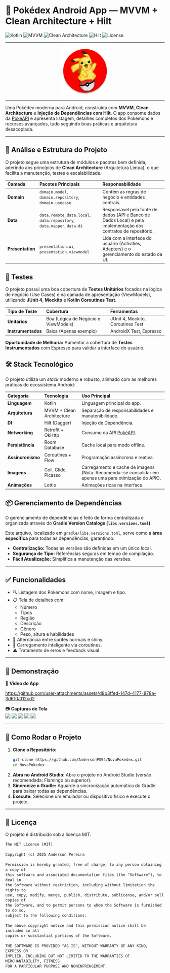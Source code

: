 # 📱 Pokédex Android App — MVVM + Clean Architecture + Hilt

![Kotlin](https://img.shields.io/badge/Kotlin-1.9-blue?logo=kotlin)
![MVVM](https://img.shields.io/badge/Architecture-MVVM-brightgreen)
![Clean Architecture](https://img.shields.io/badge/Clean%20Architecture-✔-orange)
![Hilt](https://img.shields.io/badge/DI-Hilt-informational)
![License](https://img.shields.io/badge/License-MIT-lightgrey)

---

<p align="center">
  <img src="https://raw.githubusercontent.com/AndersonPS94/NovaPokedex/main/app/src/main/res/mipmap-xxxhdpi/ic_launcher_round.webp" alt="Logo da NovaPokedex" width="150"/>
</p>

---

Uma Pokédex moderna para Android, construída com **MVVM**, **Clean Architecture** e **Injeção de Dependências com Hilt**. O app consome dados da [PokéAPI](https://pokeapi.co) e apresenta listagem, detalhes completos dos Pokémons e recursos avançados, tudo seguindo boas práticas e arquitetura desacoplada.

---

## 🌟 Análise e Estrutura do Projeto

O projeto segue uma estrutura de módulos e pacotes bem definida, aderindo aos princípios de **Clean Architecture** (Arquitetura Limpa), o que facilita a manutenção, testes e escalabilidade.

| Camada | Pacotes Principais | Responsabilidade |
| :--- | :--- | :--- |
| **Domain** | `domain.model`, `domain.repository`, `domain.usecase` | Contém as regras de negócio e entidades centrais. |
| **Data** | `data.remote`, `data.local`, `data.repository`, `data.mapper`, `data.di` | Responsável pela fonte de dados (API e Banco de Dados Local) e pela implementação dos contratos de repositório. |
| **Presentation** | `presentation.ui`, `presentation.viewmodel` | Lida com a interface do usuário (Activities, Adapters) e o gerenciamento do estado da UI. |

## 🧪 Testes

O projeto possui uma boa cobertura de **Testes Unitários** focados na lógica de negócio (Use Cases) e na camada de apresentação (ViewModels), utilizando **JUnit 4**, **Mockito** e **Kotlin Coroutines Test**.

| Tipo de Teste | Cobertura | Ferramentas |
| :--- | :--- | :--- |
| **Unitários** | Boa (Lógica de Negócio e ViewModels) | JUnit 4, Mockito, Coroutines Test |
| **Instrumentados** | Baixa (Apenas exemplo) | AndroidX Test, Espresso |

**Oportunidade de Melhoria:** Aumentar a cobertura de **Testes Instrumentados** com Espresso para validar a interface do usuário.

## 🛠️ Stack Tecnológico

O projeto utiliza um *stack* moderno e robusto, alinhado com as melhores práticas do ecossistema Android:

| Categoria | Tecnologia | Uso Principal |
| :--- | :--- | :--- |
| **Linguagem** | Kotlin | Linguagem principal do app. |
| **Arquitetura** | MVVM + Clean Architecture | Separação de responsabilidades e manutenibilidade. |
| **DI** | Hilt (Dagger) | Injeção de Dependência. |
| **Networking** | Retrofit + OkHttp | Consumo da API [PokéAPI](https://pokeapi.co). |
| **Persistência** | Room Database | Cache local para modo offline. |
| **Assincronismo** | Coroutines + Flow | Programação assíncrona e reativa. |
| **Imagens** | Coil, Glide, Picasso | Carregamento e cache de imagens (Nota: Recomenda-se consolidar em apenas uma para otimização do APK). |
| **Animações** | Lottie | Animações ricas na interface. |

## 📦 Gerenciamento de Dependências

O gerenciamento de dependências é feito de forma centralizada e organizada através do **Gradle Version Catalogs (`libs.versions.toml`)**.

Este arquivo, localizado em `gradle/libs.versions.toml`, serve como a **área específica** para todas as dependências, garantindo:
*   **Centralização:** Todas as versões são definidas em um único local.
*   **Segurança de Tipo:** Referências seguras em tempo de compilação.
*   **Fácil Atualização:** Simplifica a manutenção das versões.

---

## ✅ Funcionalidades

* 🔍 Listagem dos Pokémons com nome, imagem e tipo.
* 📋 Tela de detalhes com:
  * Número
  * Tipos
  * Região
  * Descrição
  * Gênero
  * Peso, altura e habilidades
* 🎨 Alternância entre sprites normais e shiny.
* 🧠 Carregamento inteligente via coroutines.
* ⚠️ Tratamento de erros e feedback visual.

---

## 📸 Demonstração

🎥 **Vídeo do App**  

https://github.com/user-attachments/assets/d8b3ffed-147d-4177-878a-3d610a112cd2

📷 **Capturas de Tela**  
<img src="https://github.com/user-attachments/assets/55d76a26-804e-4abc-9c89-2bf5118b7613" width="150" />
<img src="https://github.com/user-attachments/assets/bb12f741-9a05-4b11-9e96-c623bf9189b9" width="150" />
<img src="https://github.com/user-attachments/assets/bc7953cf-7902-4914-9e91-440a42ed48b8" width="150" />
<img src="https://github.com/user-attachments/assets/10129391-0fc3-4dc3-aab2-4d5a4aa1ec2e" width="150" />
<img src="https://github.com/user-attachments/assets/b8e3c707-90f7-45ad-8cb8-80b09974771c" width="150" />

---

## 🚀 Como Rodar o Projeto

1.  **Clone o Repositório:**
    ```bash
    git clone https://github.com/AndersonPS94/NovaPokedex.git
    cd NovaPokedex
    ```
2.  **Abra no Android Studio:**
    Abra o projeto no Android Studio (versão recomendada: Flamingo ou superior).
3.  **Sincronize o Gradle:**
    Aguarde a sincronização automática do Gradle para baixar todas as dependências.
4.  **Execute:**
    Selecione um emulador ou dispositivo físico e execute o projeto.

---

## 📜 Licença

O projeto é distribuído sob a licença MIT.

```
The MIT License (MIT)

Copyright (c) 2025 Anderson Pereira

Permission is hereby granted, free of charge, to any person obtaining a copy of
this software and associated documentation files (the "Software"), to deal in
the Software without restriction, including without limitation the rights to
use, copy, modify, merge, publish, distribute, sublicense, and/or sell copies of
the Software, and to permit persons to whom the Software is furnished to do so,
subject to the following conditions:

The above copyright notice and this permission notice shall be included in all
copies or substantial portions of the Software.

THE SOFTWARE IS PROVIDED "AS IS", WITHOUT WARRANTY OF ANY KIND, EXPRESS OR
IMPLIED, INCLUDING BUT NOT LIMITED TO THE WARRANTIES OF MERCHANTABILITY, FITNESS
FOR A PARTICULAR PURPOSE AND NONINFRINGEMENT.
```
